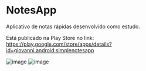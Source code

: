 # NotesApp
Aplicativo de notas rápidas desenvolvido como estudo.

Está publicado na Play Store no link:
https://play.google.com/store/apps/details?id=giovanni.android.simplenotesapp

![image](https://user-images.githubusercontent.com/19801337/139747692-17eeb135-8fd1-4337-97fc-7ea8f416fc4d.png)
![image](https://user-images.githubusercontent.com/19801337/139747708-6374de39-b2e8-4a89-8510-5f1aab09a5f3.png)
